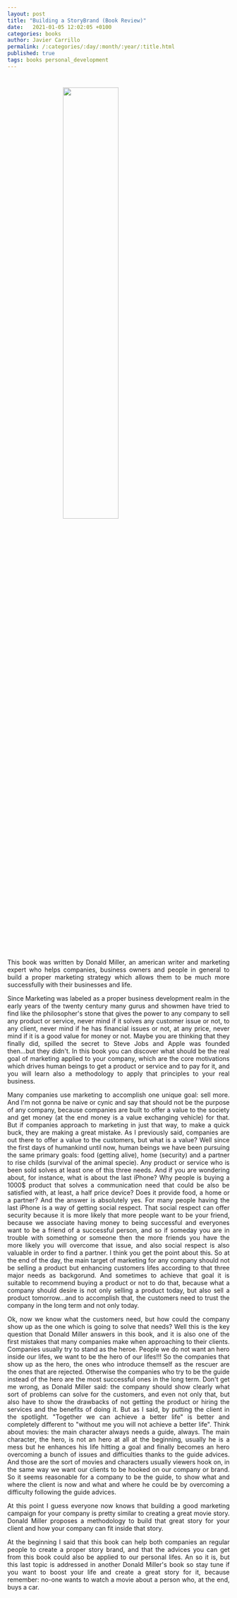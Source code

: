 ```yaml
---
layout: post
title: "Building a StoryBrand (Book Review)"
date:   2021-01-05 12:02:05 +0100
categories: books
author: Javier Carrillo
permalink: /:categories/:day/:month/:year/:title.html
published: true
tags: books personal_development 
---
```


<h1><img style="display: block; margin-left: auto; margin-right: auto; width: 50%" src="https://jcentercreation.github.io/JekyllPersonalWeb/assets/img/book-top.svg"></h1>

<p style="text-align: justify">This book was written by Donald Miller, an american writer and marketing expert who helps companies, business owners and people in general to build a proper marketing strategy which allows them to be much more successfully with their businesses and life.</p>

<p style="text-align: justify">Since Marketing was labeled as a proper business development realm in the early years of the twenty century many gurus and showmen have tried to find like the philosopher's stone that gives the power to any company to sell any product or service, never mind if it solves any customer issue or not, to any client, never mind if he has financial issues or not, at any price, never mind if it is a good value for money or not. Maybe you are thinking that they finally did, spilled the secret to Steve Jobs and Apple was founded then...but they didn't. In this book you can discover what should be the real goal of marketing applied to your company, which are the core motivations which drives human beings to get a product or service and to pay for it, and you will learn also a methodology to apply that principles to your real business.</p>

<p style="text-align: justify">Many companies use marketing to accomplish one unique goal: sell more. And I'm not gonna be naive or cynic and say that should not be the purpose of any company, because companies are built to offer a value to the society and get money (at the end money is a value exchanging vehicle) for that. But if companies approach to marketing in just that way, to make a quick buck, they are making a great mistake. As I previously said, companies are out there to offer a value to the customers, but what is a value? Well since the first days of humankind until now, human beings we have been pursuing the same primary goals: food (getting alive), home (security) and a partner to rise childs (survival of the animal specie). Any product or service who is been sold solves at least one of this three needs. And if you are wondering about, for instance, what is about the last iPhone? Why people is buying a 1000$ product that solves a communication need that could be also be satisfied with, at least, a half price device? Does it provide food, a home or a partner? And the answer is absolutely yes. For many people having the last iPhone is a way of getting social respect. That social respect can offer security because it is more likely that more people want to be your friend, because we associate having money to being successful and everyones want to be a friend of a successful person, and so if someday you are in trouble with something or someone then the more friends you have the more likely you will overcome that issue, and also social respect is also valuable in order to find a partner. I think you get the point about this. So at the end of the day, the main target of marketing for any company should not be selling a product but enhancing customers lifes according to that three major needs as backgorund. And sometimes to achieve that goal it is suitable to recommend buying a product or not to do that, because what a company should desire is not only selling a product today, but also sell a product tomorrow...and to accomplish that, the customers need to trust the company in the long term and not only today.</p>

<p style="text-align: justify">Ok, now we know what the customers need, but how could the company show up as the one which is going to solve that needs? Well this is the key question that Donald Miller answers in this book, and it is also one of the first mistakes that many companies make when approaching to their clients. Companies usually try to stand as the heroe. People we do not want an hero inside our lifes, we want to be the hero of our lifes!!! So the companies that show up as the hero, the ones who introduce themself as the rescuer are the ones that are rejected. Otherwise the companies who try to be the guide instead of the hero are the most successful ones in the long term. Don't get me wrong, as Donald Miller said: the company should show clearly what sort of problems can solve for the customers, and even not only that, but also have to show the drawbacks of not getting the product or hiring the services and the benefits of doing it. But as I said, by putting the client in the spotlight. "Together we can achieve a better life" is better and completely different to "without me you will not achieve a better life". Think about movies: the main character always needs a guide, always. The main character, the hero, is not an hero at all at the beginning, usually he is a mess but he enhances his life hitting a goal and finally becomes an hero overcoming a bunch of issues and difficulties thanks to the guide advices. And those are the sort of movies and characters usually viewers hook on, in the same way we want our clients to be hooked on our company or brand. So it seems reasonable for a company to be the guide, to show what and where the client is now and what and where he could be by overcoming a difficulty following the guide advices.</p>

<p style="text-align: justify">At this point I guess everyone now knows that building a good marketing campaign for your company is pretty similar to creating a great movie story. Donald Miller proposes a methodology to build that great story for your client and how your company can fit inside that story.</p>

<p style="text-align: justify">At the beginning I said that this book can help both companies an regular people to create a proper story brand, and that the advices you can get from this book could also be applied to our personal lifes. An so it is, but this last topic is addressed in another Donald Miller's book so stay tune if you want to boost your life and create a great story for it, because remember: no-one wants to watch a movie about a person who, at the end, buys a car.</p>
